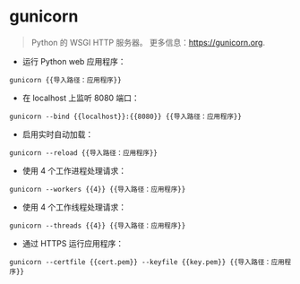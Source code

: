 # gunicorn

> Python 的 WSGI HTTP 服务器。
> 更多信息：<https://gunicorn.org>.

- 运行 Python web 应用程序：

`gunicorn {{导入路径：应用程序}}`

- 在 localhost 上监听 8080 端口：

`gunicorn --bind {{localhost}}:{{8080}} {{导入路径：应用程序}}`

- 启用实时自动加载：

`gunicorn --reload {{导入路径：应用程序}}`

- 使用 4 个工作进程处理请求：

`gunicorn --workers {{4}} {{导入路径：应用程序}}`

- 使用 4 个工作线程处理请求：

`gunicorn --threads {{4}} {{导入路径：应用程序}}`

- 通过 HTTPS 运行应用程序：

`gunicorn --certfile {{cert.pem}} --keyfile {{key.pem}} {{导入路径：应用程序}}`
